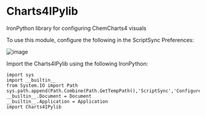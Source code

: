 # Charts4IPylib
IronPython library for configuring ChemCharts4 visuals

To use this module, configure the following in the ScriptSync Preferences:

![image](https://user-images.githubusercontent.com/46694342/198631923-d7cccca5-5074-49e3-9879-7f07a8797fe6.png)

Import the Charts4IPylib using the following IronPython:

```
import sys
import __builtin__
from System.IO import Path
sys.path.append(Path.Combine(Path.GetTempPath(),'ScriptSync','ConfigureCharts4'))
__builtin__.Document = Document
__builtin__.Application = Application
import Charts4IPylib
```
